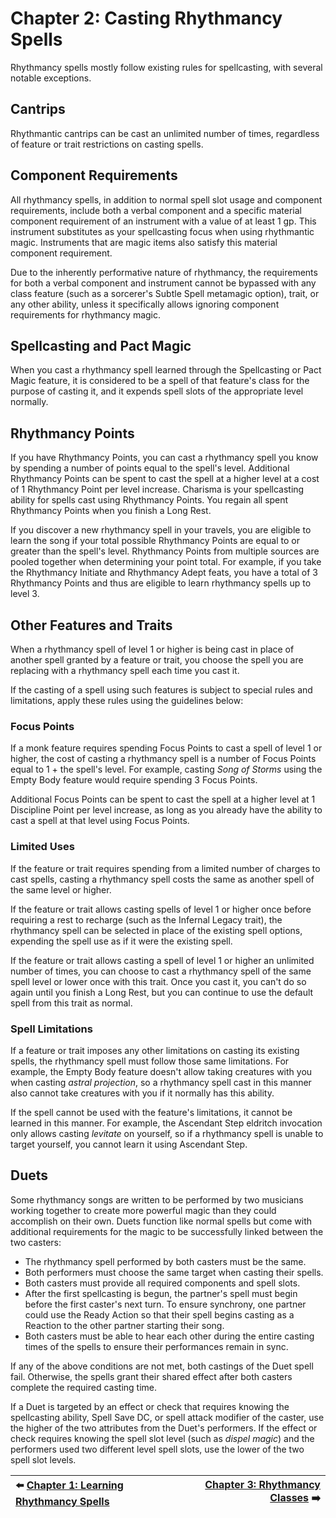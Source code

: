 # Chapter 2: Casting Rhythmancy Spells

Rhythmancy spells mostly follow existing rules for spellcasting, with several notable exceptions.

## Cantrips

Rhythmantic cantrips can be cast an unlimited number of times, regardless of feature or trait restrictions on casting spells.

## Component Requirements

All rhythmancy spells, in addition to normal spell slot usage and component requirements, include both a verbal component and a specific material component requirement of an instrument with a value of at least 1 gp. This instrument substitutes as your spellcasting focus when using rhythmantic magic. Instruments that are magic items also satisfy this material component requirement.

Due to the inherently performative nature of rhythmancy, the requirements for both a verbal component and instrument cannot be bypassed with any class feature (such as a sorcerer's Subtle Spell metamagic option), trait, or any other ability, unless it specifically allows ignoring component requirements for rhythmancy magic.

## Spellcasting and Pact Magic

When you cast a rhythmancy spell learned through the Spellcasting or Pact Magic feature, it is considered to be a spell of that feature's class for the purpose of casting it, and it expends spell slots of the appropriate level normally.

## Rhythmancy Points

If you have Rhythmancy Points, you can cast a rhythmancy spell you know by spending a number of points equal to the spell's level. Additional Rhythmancy Points can be spent to cast the spell at a higher level at a cost of 1 Rhythmancy Point per level increase. Charisma is your spellcasting ability for spells cast using Rhythmancy Points. You regain all spent Rhythmancy Points when you finish a Long Rest.

If you discover a new rhythmancy spell in your travels, you are eligible to learn the song if your total possible Rhythmancy Points are equal to or greater than the spell's level. Rhythmancy Points from multiple sources are pooled together when determining your point total. For example, if you take the Rhythmancy Initiate and Rhythmancy Adept feats, you have a total of 3 Rhythmancy Points and thus are eligible to learn rhythmancy spells up to level 3.

## Other Features and Traits

When a rhythmancy spell of level 1 or higher is being cast in place of another spell granted by a feature or trait, you choose the spell you are replacing with a rhythmancy spell each time you cast it.

If the casting of a spell using such features is subject to special rules and limitations, apply these rules using the guidelines below:

### Focus Points

If a monk feature requires spending Focus Points to cast a spell of level 1 or higher, the cost of casting a rhythmancy spell is a number of Focus Points equal to 1 + the spell's level. For example, casting _Song of Storms_ using the Empty Body feature would require spending 3 Focus Points.

Additional Focus Points can be spent to cast the spell at a higher level at 1 Discipline Point per level increase, as long as you already have the ability to cast a spell at that level using Focus Points.

### Limited Uses

If the feature or trait requires spending from a limited number of charges to cast spells, casting a rhythmancy spell costs the same as another spell of the same level or higher.

If the feature or trait allows casting spells of level 1 or higher once before requiring a rest to recharge (such as the Infernal Legacy trait), the rhythmancy spell can be selected in place of the existing spell options, expending the spell use as if it were the existing spell.

If the feature or trait allows casting a spell of level 1 or higher an unlimited number of times, you can choose to cast a rhythmancy spell of the same spell level or lower once with this trait. Once you cast it, you can't do so again until you finish a Long Rest, but you can continue to use the default spell from this trait as normal.

### Spell Limitations

If a feature or trait imposes any other limitations on casting its existing spells, the rhythmancy spell must follow those same limitations. For example, the Empty Body feature doesn't allow taking creatures with you when casting _astral projection_, so a rhythmancy spell cast in this manner also cannot take creatures with you if it normally has this ability.

If the spell cannot be used with the feature's limitations, it cannot be learned in this manner. For example, the Ascendant Step eldritch invocation only allows casting _levitate_ on yourself, so if a rhythmancy spell is unable to target yourself, you cannot learn it using Ascendant Step.

## Duets

Some rhythmancy songs are written to be performed by two musicians working together to create more powerful magic than they could accomplish on their own. Duets function like normal spells but come with additional requirements for the magic to be successfully linked between the two casters:

- The rhythmancy spell performed by both casters must be the same.
- Both performers must choose the same target when casting their spells.
- Both casters must provide all required components and spell slots.
- After the first spellcasting is begun, the partner's spell must begin before the first caster's next turn. To ensure synchrony, one partner could use the Ready Action so that their spell begins casting as a Reaction to the other partner starting their song.
- Both casters must be able to hear each other during the entire casting times of the spells to ensure their performances remain in sync.

If any of the above conditions are not met, both castings of the Duet spell fail. Otherwise, the spells grant their shared effect after both casters complete the required casting time.

If a Duet is targeted by an effect or check that requires knowing the spellcasting ability, Spell Save DC, or spell attack modifier of the caster, use the higher of the two attributes from the Duet's performers. If the effect or check requires knowing the spell slot level (such as _dispel magic_) and the performers used two different level spell slots, use the lower of the two spell slot levels.

| ⬅️ [Chapter 1: Learning Rhythmancy Spells](ch-1-learning-rhythmancy-spells.md) | [Chapter 3: Rhythmancy Classes](ch-3-rhythmancy-classes.md) ➡️ |
|:-|-:|
